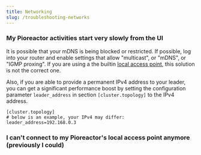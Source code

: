 ```yaml
---
title: Networking
slug: /troubleshooting-networks
---
```


### My Pioreactor activities start very slowly from the UI

It is possible that your mDNS is being blocked or restricted. If possible, log into your router and enable settings that allow "multicast", or "mDNS", or "IGMP proxing". If you are using a the builtin [local access point](/user-guide/local-access-point), this solution is not the correct one. 

Also, if you are able to provide a permanent IPv4 address to your leader, you can get a significant performance boost by setting the configuration parameter `leader_address` in section `[cluster.topology]` to the IPv4 address.

```
[cluster.topology]
# below is an example, your IPv4 may differ:
leader_address=192.168.0.3
```

### I can't connect to my Pioreactor's local access point anymore (previously I could)


